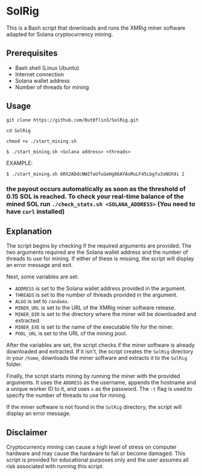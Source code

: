 # SolRig

This is a Bash script that downloads and runs the XMRig miner software adapted for Solana cryptocurrency mining. 

## Prerequisites

- Bash shell (Linux Ubuntu)
- Internet connection
- Solana wallet address
- Number of threads for mining

## Usage

`git clone https://github.com/0ut0flin3/SolRig.git`

`cd SolRig`

`chmod +x ./start_mining.sh`

`$ ./start_mining.sh <Solana address> <threads>`

EXAMPLE:

`$ ./start_mining.sh 6RX2ADdcNWZfaUfuGeHg86AYAoMuLF45Lbgfu3oNGh9i 2`

### the payout occurs automatically as soon as the threshold of 0.15 SOL is reached. To check your real-time balance of the mined SOL run `./check_stats.sh <SOLANA_ADDRESS>` (You need to have `curl` installed)



## Explanation

The script begins by checking if the required arguments are provided. The two arguments required are the Solana wallet address and the number of threads to use for mining. If either of these is missing, the script will display an error message and exit.

Next, some variables are set:
- `ADDRESS` is set to the Solana wallet address provided in the argument.
- `THREADS` is set to the number of threads provided in the argument.
- `ALGO` is set to `randomx`.
- `MINER_URL` is set to the URL of the XMRig miner software release.
- `MINER_DIR` is set to the directory where the miner will be downloaded and extracted.
- `MINER_EXE` is set to the name of the executable file for the miner.
- `POOL_URL` is set to the URL of the mining pool.

After the variables are set, the script checks if the miner software is already downloaded and extracted. If it isn't, the script creates the `SolRig` directory in your `/home`, downloads the miner software and extracts it to the `SolRig` folder.

Finally, the script starts mining by running the miner with the provided arguments. It uses the `ADDRESS` as the username, appends the hostname and a unique worker ID to it, and uses `x` as the password. The `-t` flag is used to specify the number of threads to use for mining.

If the miner software is not found in the `SolRig` directory, the script will display an error message.


## Disclaimer

Cryptocurrency mining can cause a high level of stress on computer hardware and may cause the hardware to fail or become damaged. This script is provided for educational purposes only and the user assumes all risk associated with running this script.


